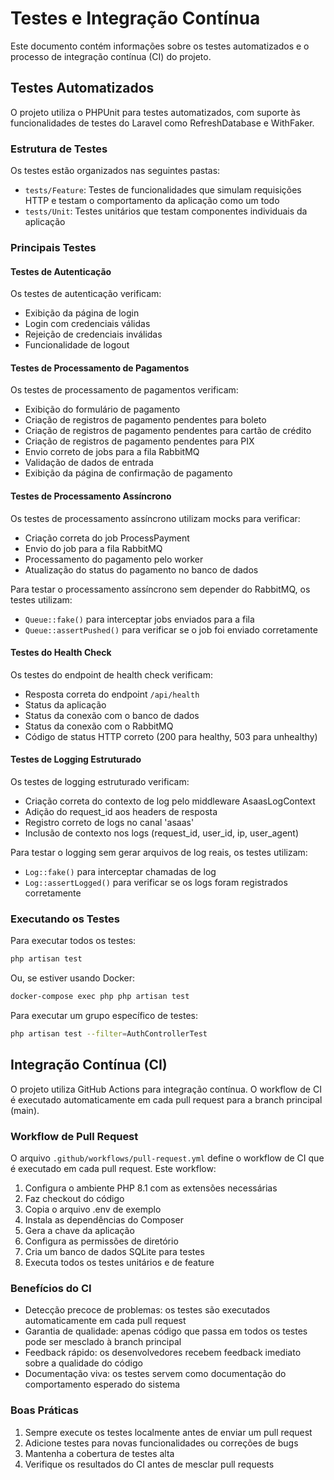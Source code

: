 <!--
@ia-instructions: update-on-read
description: Este arquivo deve ser revisado por IA sempre que lido.
goals:
  - Corrigir ortografia e gramática
  - Melhorar explicações técnicas
  - Garantir exemplos de código atualizados
rules:
  - Preserve formatação Markdown
  - Não apague seções existentes sem permissão explícita
-->
# Testes e Integração Contínua

Este documento contém informações sobre os testes automatizados e o processo de integração contínua (CI) do projeto.

## Testes Automatizados

O projeto utiliza o PHPUnit para testes automatizados, com suporte às funcionalidades de testes do Laravel como RefreshDatabase e WithFaker.

### Estrutura de Testes

Os testes estão organizados nas seguintes pastas:

- `tests/Feature`: Testes de funcionalidades que simulam requisições HTTP e testam o comportamento da aplicação como um todo
- `tests/Unit`: Testes unitários que testam componentes individuais da aplicação

### Principais Testes

#### Testes de Autenticação

Os testes de autenticação verificam:
- Exibição da página de login
- Login com credenciais válidas
- Rejeição de credenciais inválidas
- Funcionalidade de logout

#### Testes de Processamento de Pagamentos

Os testes de processamento de pagamentos verificam:
- Exibição do formulário de pagamento
- Criação de registros de pagamento pendentes para boleto
- Criação de registros de pagamento pendentes para cartão de crédito
- Criação de registros de pagamento pendentes para PIX
- Envio correto de jobs para a fila RabbitMQ
- Validação de dados de entrada
- Exibição da página de confirmação de pagamento

#### Testes de Processamento Assíncrono

Os testes de processamento assíncrono utilizam mocks para verificar:
- Criação correta do job ProcessPayment
- Envio do job para a fila RabbitMQ
- Processamento do pagamento pelo worker
- Atualização do status do pagamento no banco de dados

Para testar o processamento assíncrono sem depender do RabbitMQ, os testes utilizam:
- `Queue::fake()` para interceptar jobs enviados para a fila
- `Queue::assertPushed()` para verificar se o job foi enviado corretamente

#### Testes do Health Check

Os testes do endpoint de health check verificam:
- Resposta correta do endpoint `/api/health`
- Status da aplicação
- Status da conexão com o banco de dados
- Status da conexão com o RabbitMQ
- Código de status HTTP correto (200 para healthy, 503 para unhealthy)

#### Testes de Logging Estruturado

Os testes de logging estruturado verificam:
- Criação correta do contexto de log pelo middleware AsaasLogContext
- Adição do request_id aos headers de resposta
- Registro correto de logs no canal 'asaas'
- Inclusão de contexto nos logs (request_id, user_id, ip, user_agent)

Para testar o logging sem gerar arquivos de log reais, os testes utilizam:
- `Log::fake()` para interceptar chamadas de log
- `Log::assertLogged()` para verificar se os logs foram registrados corretamente

### Executando os Testes

Para executar todos os testes:

```bash
php artisan test
```

Ou, se estiver usando Docker:

```bash
docker-compose exec php php artisan test
```

Para executar um grupo específico de testes:

```bash
php artisan test --filter=AuthControllerTest
```

## Integração Contínua (CI)

O projeto utiliza GitHub Actions para integração contínua. O workflow de CI é executado automaticamente em cada pull request para a branch principal (main).

### Workflow de Pull Request

O arquivo `.github/workflows/pull-request.yml` define o workflow de CI que é executado em cada pull request. Este workflow:

1. Configura o ambiente PHP 8.1 com as extensões necessárias
2. Faz checkout do código
3. Copia o arquivo .env de exemplo
4. Instala as dependências do Composer
5. Gera a chave da aplicação
6. Configura as permissões de diretório
7. Cria um banco de dados SQLite para testes
8. Executa todos os testes unitários e de feature

### Benefícios do CI

- Detecção precoce de problemas: os testes são executados automaticamente em cada pull request
- Garantia de qualidade: apenas código que passa em todos os testes pode ser mesclado à branch principal
- Feedback rápido: os desenvolvedores recebem feedback imediato sobre a qualidade do código
- Documentação viva: os testes servem como documentação do comportamento esperado do sistema

### Boas Práticas

1. Sempre execute os testes localmente antes de enviar um pull request
2. Adicione testes para novas funcionalidades ou correções de bugs
3. Mantenha a cobertura de testes alta
4. Verifique os resultados do CI antes de mesclar pull requests
